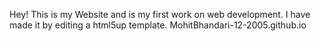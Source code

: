  Hey! This is my Website and is my first work on web development. I have made it by editing a html5up template.
 MohitBhandari-12-2005.github.io
